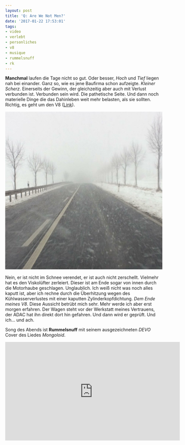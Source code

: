```yaml
---
layout: post
title: 'Q: Are We Not Men?'
date: '2017-01-22 17:53:01'
tags:
- video
- verlebt
- personliches
- v8
- musique
- rummelsnuff
- rk
---
```


**Manchmal** laufen die Tage nicht so gut. Oder besser, *Hoch* und *Tief* liegen nah bei einander. Ganz so, wie es jene Baufirma schon aufzeigte. *Kleiner Scherz*. Einerseits der Gewinn, der gleichzeitig aber auch mit Verlust verbunden ist. Verbunden sein wird. Die pathetische Seite. Und dann noch materielle Dinge die das Dahinleben weit mehr belasten, als sie sollten. Richtig, es geht um den V8 ([Link](/2016/04/26/wwrruuummm/)). 

![](/content/images/2017/01/16122675_1106816686108222_8299212812694061056_n.jpg)

Nein, er ist nicht im Schnee verendet, er ist auch nicht zerschellt. Vielmehr hat es den Viskolüfter zerleiert. Dieser ist am Ende sogar von innen durch die Motorhaube geschlagen. Unglaublich. Ich weiß nicht was noch alles kaputt ist, aber ich rechne durch die Überhitzung wegen des Kühlwasserverlustes mit einer kaputten Zylinderkopfdichtung. *Dem Ende meines V8*. Diese Aussicht betrübt mich sehr. Mehr werde ich aber erst morgen erfahren. Der Wagen steht vor der Werkstatt meines Vertrauens, der ADAC hat ihn direkt dort hin gefahren. 
Und dann wird er geprüft. Und ich… und ach.

Song des Abends ist **Rummelsnuff** mit seinem ausgezeichneten *DEVO* Cover des Liedes *Mongoloid*.

<div align="center">
	<iframe width="560" height="315" src="https://www.youtube.com/embed/qPy2yqR_bvY" frameborder="0" allowfullscreen></iframe>
</div>